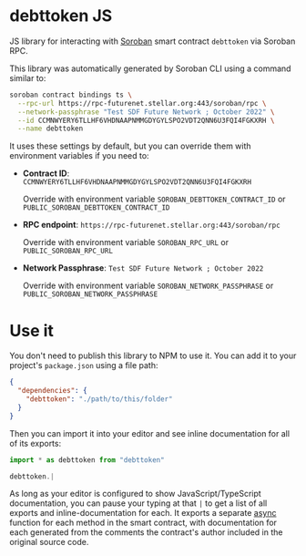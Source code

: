 # debttoken JS

JS library for interacting with [Soroban](https://soroban.stellar.org/) smart contract `debttoken` via Soroban RPC.

This library was automatically generated by Soroban CLI using a command similar to:

```bash
soroban contract bindings ts \
  --rpc-url https://rpc-futurenet.stellar.org:443/soroban/rpc \
  --network-passphrase "Test SDF Future Network ; October 2022" \
  --id CCMNWYERY6TLLHF6VHDNAAPNMMGDYGYLSPO2VDT2QNN6U3FQI4FGKXRH \
  --name debttoken
```

It uses these settings by default, but you can override them with environment variables if you need to:

- **Contract ID**: `CCMNWYERY6TLLHF6VHDNAAPNMMGDYGYLSPO2VDT2QNN6U3FQI4FGKXRH`

  Override with environment variable `SOROBAN_DEBTTOKEN_CONTRACT_ID` or `PUBLIC_SOROBAN_DEBTTOKEN_CONTRACT_ID`

- **RPC endpoint**: `https://rpc-futurenet.stellar.org:443/soroban/rpc`

  Override with environment variable `SOROBAN_RPC_URL` or `PUBLIC_SOROBAN_RPC_URL`

- **Network Passphrase**: `Test SDF Future Network ; October 2022`

  Override with environment variable `SOROBAN_NETWORK_PASSPHRASE` or `PUBLIC_SOROBAN_NETWORK_PASSPHRASE`

# Use it

You don't need to publish this library to NPM to use it. You can add it to your project's `package.json` using a file path:

```json
{
  "dependencies": {
    "debttoken": "./path/to/this/folder"
  }
}
```

Then you can import it into your editor and see inline documentation for all of its exports:

```js
import * as debttoken from "debttoken"

debttoken.|
```

As long as your editor is configured to show JavaScript/TypeScript documentation, you can pause your typing at that `|` to get a list of all exports and inline-documentation for each. It exports a separate [async](https://developer.mozilla.org/en-US/docs/Web/JavaScript/Reference/Statements/async_function) function for each method in the smart contract, with documentation for each generated from the comments the contract's author included in the original source code.
